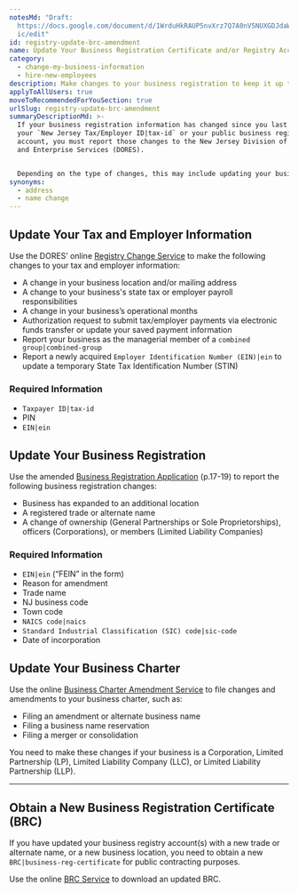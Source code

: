 ```yaml
---
notesMd: "Draft:
  https://docs.google.com/document/d/1WrduHkRAUP5nvXrz7Q7A0nV5NUXGDJdaWO423D2R7\
  ic/edit"
id: registry-update-brc-amendment
name: Update Your Business Registration Certificate and/or Registry Account
category:
  - change-my-business-information
  - hire-new-employees
description: Make changes to your business registration to keep it up to date.
applyToAllUsers: true
moveToRecommendedForYouSection: true
urlSlug: registry-update-brc-amendment
summaryDescriptionMd: >-
  If your business registration information has changed since you last updated
  your `New Jersey Tax/Employer ID|tax-id` or your public business registry
  account, you must report those changes to the New Jersey Division of Revenue
  and Enterprise Services (DORES).


  Depending on the type of changes, this may include updating your business charter or obtaining a new `Business Registration Certificate (BRC)|business-reg-certificate` .
synonyms:
  - address
  - name change
---
```

## Update Your Tax and Employer Information

Use the DORES’ online [Registry Change Service](https://www20.state.nj.us/TYTR_REGC/servlet/common/Login) to make the following changes to your tax and employer information:

* A change in your business location and/or mailing address
* A change to your business's state tax or employer payroll responsibilities
* A change in your business’s operational months
* Authorization request to submit tax/employer payments via electronic funds transfer or update your saved payment information
* Report your business as the managerial member of a `combined group|combined-group` 
* Report a newly acquired `Employer Identification Number (EIN)|ein` to update a temporary State Tax Identification Number (STIN)

### Required Information

*  `Taxpayer ID|tax-id` 
* PIN
*  `EIN|ein` 

## Update Your Business Registration

Use the amended [Business Registration Application](https://www.nj.gov/treasury/revenue/pdf/2000.pdf) (p.17-19) to report the following business registration changes:

* Business has expanded to an additional location
* A registered trade or alternate name
* A change of ownership (General Partnerships or Sole Proprietorships), officers (Corporations), or members (Limited Liability Companies)

### Required Information

*  `EIN|ein` (“FEIN” in the form)
* Reason for amendment
* Trade name
* NJ business code
* Town code
*  `NAICS code|naics` 
*  `Standard Industrial Classification (SIC) code|sic-code` 
* Date of incorporation

## Update Your Business Charter

Use the online [Business Charter Amendment Service](https://www.njportal.com/dor/businessamendments) to file changes and amendments to your business charter, such as:

* Filing an amendment or alternate business name
* Filing a business name reservation
* Filing a merger or consolidation

You need to make these changes if your business is a Corporation, Limited Partnership (LP), Limited Liability Company (LLC), or Limited Liability Partnership (LLP).

- - -

## Obtain a New Business Registration Certificate (BRC)

If you have updated your business registry account(s) with a new trade or alternate name, or a new business location, you need to obtain a new `BRC|business-reg-certificate` for public contracting purposes.

Use the online [BRC Service](https://www1.state.nj.us/TYTR_BRC/jsp/BRCLoginJsp.jsp) to download an updated BRC.